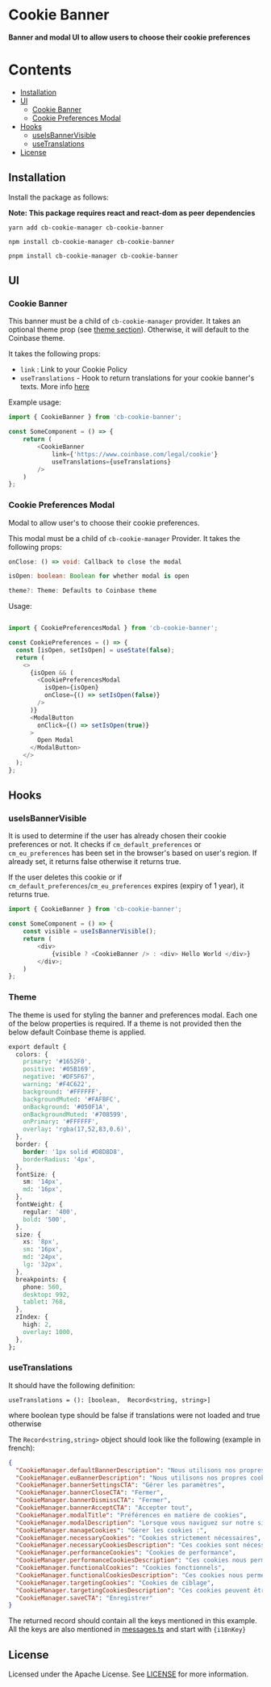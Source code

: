 # Cookie Banner

**Banner and modal UI to allow users to choose their cookie preferences**

# Contents

- [Installation](#installation)
- [UI](#specs)
  - [Cookie Banner](#cookie-banner)
  - [Cookie Preferences Modal](#cookie-preferences-modal)
- [Hooks](#hooks)
  - [useIsBannerVisible](#useisbannervisible)
  - [useTranslations](#usetranslations)
- [License](#license)

## Installation

Install the package as follows:

**Note: This package requires react and react-dom as peer dependencies**

```shell
yarn add cb-cookie-manager cb-cookie-banner

npm install cb-cookie-manager cb-cookie-banner

pnpm install cb-cookie-manager cb-cookie-banner
```

## UI

### Cookie Banner

This banner must be a child of `cb-cookie-manager` provider. It takes an optional theme prop (see [theme section](#theme)). Otherwise, it will default to the Coinbase theme.

It takes the following props:

- `link` : Link to your Cookie Policy
- `useTranslations` - Hook to return translations for your cookie banner's texts. More info [here](#usetranslations)

Example usage:

```typescript
import { CookieBanner } from 'cb-cookie-banner';

const SomeComponent = () => {
    return (
        <CookieBanner
            link={'https://www.coinbase.com/legal/cookie'}
            useTranslations={useTranslations}
        />
    )
};
```

### Cookie Preferences Modal

Modal to allow user's to choose their cookie preferences.

This modal must be a child of `cb-cookie-manager` Provider. It takes the following props:

```typescript
onClose: () => void: Callback to close the modal

isOpen: boolean: Boolean for whether modal is open

theme?: Theme: Defaults to Coinbase theme
```

Usage:

```typescript

import { CookiePreferencesModal } from 'cb-cookie-banner';

const CookiePreferences = () => {
  const [isOpen, setIsOpen] = useState(false);
  return (
    <>
      {isOpen && (
        <CookiePreferencesModal
          isOpen={isOpen}
          onClose={() => setIsOpen(false)}
        />
      )}
      <ModalButton
        onClick={() => setIsOpen(true)}
      >
        Open Modal
      </ModalButton>
    </>
  );
};
```

## Hooks

### useIsBannerVisible

It is used to determine if the user has already chosen their cookie preferences or not. It checks if `cm_default_preferences` or `cm_eu_preferences` has been set in the browser's based on user's region. If already set, it returns false otherwise it returns true.

If the user deletes this cookie or if `cm_default_preferences`/`cm_eu_preferences` expires (expiry of 1 year), it returns true.

```typescript
import { CookieBanner } from 'cb-cookie-banner';

const SomeComponent = () => {
    const visible = useIsBannerVisible();
    return (
        <div>
            {visible ? <CookieBanner /> : <div> Hello World </div>}
        </div>;
    )
};
```

### Theme

The theme is used for styling the banner and preferences modal. Each one of the below properties is required. If a theme is not provided then the below default Coinbase theme is applied.

```css
export default {
  colors: {
    primary: '#1652F0',
    positive: '#05B169',
    negative: '#DF5F67',
    warning: '#F4C622',
    background: '#FFFFFF',
    backgroundMuted: '#FAFBFC',
    onBackground: '#050F1A',
    onBackgroundMuted: '#708599',
    onPrimary: '#FFFFFF',
    overlay: 'rgba(17,52,83,0.6)',
  },
  border: {
    border: '1px solid #D8D8D8',
    borderRadius: '4px',
  },
  fontSize: {
    sm: '14px',
    md: '16px',
  },
  fontWeight: {
    regular: '400',
    bold: '500',
  },
  size: {
    xs: '8px',
    sm: '16px',
    md: '24px',
    lg: '32px',
  },
  breakpoints: {
    phone: 560,
    desktop: 992,
    tablet: 768,
  },
  zIndex: {
    high: 2,
    overlay: 1000,
  },
};
```

### useTranslations

It should have the following definition:

`useTranslations = (): [boolean,  Record<string, string>]`

where boolean type should be false if translations were not loaded and true otherwise

The `Record<string,string>` object should look like the following (example in french):

```json
{
  "CookieManager.defaultBannerDescription": "Nous utilisons nos propres cookies ainsi que des cookies de tiers sur nos sites Web pour améliorer votre expérience, analyser notre trafic et à des fins de sécurité et de marketing. Pour obtenir plus d'informations ou modifier les cookies, consultez notre <link>Politique relative aux cookies</link> ou accédez à <button>Gérer les paramètres</button>.",
  "CookieManager.euBannerDescription": "Nous utilisons nos propres cookies ainsi que des cookies de tiers sur nos sites web pour améliorer votre expérience de navigation, analyser notre trafic, et à des fins de sécurité et de marketing. Pour obtenir plus d'informations ou modifier les cookies, consultez notre <link>politique relative aux cookies</link> ou rendez-vous dans <button>Gérer les paramètres</button>. Sélectionnez « Tout accepter » pour autoriser leur utilisation.",
  "CookieManager.bannerSettingsCTA": "Gérer les paramètres",
  "CookieManager.bannerCloseCTA": "Fermer",
  "CookieManager.bannerDismissCTA": "Fermer",
  "CookieManager.bannerAcceptCTA": "Accepter tout",
  "CookieManager.modalTitle": "Préférences en matière de cookies",
  "CookieManager.modalDescription": "Lorsque vous naviguez sur notre site Web, nous pouvons stocker des cookies sur votre navigateur à des fins de sécurité ainsi que pour nous aider à mieux comprendre le comportement de l'utilisateur et savoir quelles sections de notre site Web vous avez consultées. Ces informations ne permettent pas de vous identifier directement, mais elles peuvent vous offrir une expérience sûre et plus personnalisée sur Internet. Comme nous respectons votre droit à la vie privée, vous pouvez refuser certains types de cookies. Le blocage de certains types de cookies peut affecter votre expérience sur le site. <link>Politique relative aux cookies</link>",
  "CookieManager.manageCookies": "Gérer les cookies :",
  "CookieManager.necessaryCookies": "Cookies strictement nécessaires",
  "CookieManager.necessaryCookiesDescription": "Ces cookies sont nécessaires pour le bon fonctionnement du site Web et ne peuvent pas être désactivés dans nos systèmes. Ils ne sont généralement définis qu'en réponse à des actions que vous effectuez et qui équivalent à une demande de services, telles que la définition de vos préférences en matière de confidentialité, la connexion ou le remplissage de formulaires. Cela inclut également les cookies que nous pouvons utiliser pour prévenir la fraude. Vous pouvez configurer votre navigateur de façon à bloquer ces cookies ou vous avertir de leur transmission, mais certaines sections du site ne fonctionneront pas.",
  "CookieManager.performanceCookies": "Cookies de performance",
  "CookieManager.performanceCookiesDescription": "Ces cookies nous permettent de compter les visites et les sources de trafic afin de pouvoir évaluer et améliorer les performances de notre site. Ils nous aident à savoir quelles pages sont les plus et les moins populaires et à voir comment les visiteurs naviguent dans le site. Toutes les informations collectées par ces cookies sont agrégées et donc anonymes. Si vous n'autorisez pas ces cookies, nous ne saurons pas à quel moment vous avez consulté notre site et ne pourrons pas surveiller ses performances.",
  "CookieManager.functionalCookies": "Cookies fonctionnels",
  "CookieManager.functionalCookiesDescription": "Ces cookies nous permettent de mémoriser les options que vous avez choisies dans le passé afin d'améliorer les fonctionnalités et la personnalisation (par exemple, votre langue préférée). Si vous n'autorisez pas ces cookies, certains ou l'ensemble de ces services peuvent ne pas fonctionner correctement.",
  "CookieManager.targetingCookies": "Cookies de ciblage",
  "CookieManager.targetingCookiesDescription": "Ces cookies peuvent être placés sur notre site par nos partenaires publicitaires. Ils peuvent être utilisés par ces sociétés afin de créer un profil de vos centres d'intérêt et de vous montrer des publicités pertinentes sur d'autres sites. Ils ne stockent pas directement des informations personnelles, mais permettent une identification unique de votre navigateur et de votre appareil Internet. Si vous n'autorisez pas ces cookies, vous verrez des publicités moins ciblées.",
  "CookieManager.saveCTA": "Enregistrer"
}
```

The returned record should contain all the keys mentioned in this example. All the keys are also mentioned in [messages.ts](./src/utils/messages.ts) and start with `{i18nKey}`

## License

Licensed under the Apache License. See [LICENSE](./LICENSE) for more information.
